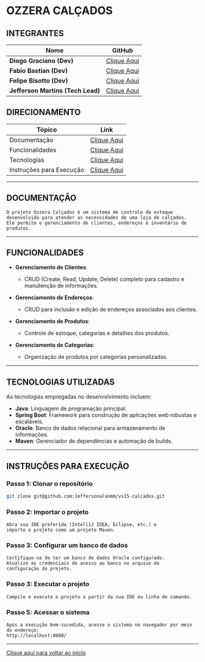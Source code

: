 # OZZERA CALÇADOS

## INTEGRANTES

| Nome                              | GitHub                                     |
|-----------------------------------|-------------------------------------------|
| **Diogo Graciano (Dev)**          | [Clique Aqui](#)                          |
| **Fabio Bastian (Dev)**           | [Clique Aqui](#)                          |
| **Felipe Bisotto (Dev)**          | [Clique Aqui](#)                          |
| **Jefferson Martins (Tech Lead)** | [Clique Aqui](#)                          |  


## DIRECIONAMENTO

| Tópico                             | Link                                     |
|------------------------------------|------------------------------------------|
| Documentação                       | [Clique Aqui](#documentacao)             |
| Funcionalidades                    | [Clique Aqui](#funcionalidades)          |
| Tecnologias                        | [Clique Aqui](#tecnologias-utilizadas)   |
| Instruções para Execução           | [Clique Aqui](#instrucoes-para-execucao) |

---

## DOCUMENTAÇÃO

    O projeto Ozzera Calçados é um sistema de controle de estoque 
    desenvolvido para atender as necessidades de uma loja de calçados.  
    Ele permite o gerenciamento de clientes, endereços e inventário de produtos.

---

## FUNCIONALIDADES

- **Gerenciamento de Clientes**:
  - CRUD (Create, Read, Update, Delete) completo para cadastro e manutenção de informações.

- **Gerenciamento de Endereços**:
  - CRUD para inclusão e edição de endereços associados aos clientes.

- **Gerenciamento de Produtos**:
  - Controle de estoque, categorias e detalhes dos produtos.

- **Gerenciamento de Categorias**:
  - Organização de produtos por categorias personalizadas.

---

## TECNOLOGIAS UTILIZADAS

As tecnologias empregadas no desenvolvimento incluem:

- **Java**: Linguagem de programação principal.
- **Spring Boot**: Framework para construção de aplicações web robustas e escaláveis.
- **Oracle**: Banco de dados relacional para armazenamento de informações.
- **Maven**: Gerenciador de dependências e automação de builds.

---

## INSTRUÇÕES PARA EXECUÇÃO

### Passo 1: Clonar o repositório
```bash
git clone git@github.com:Jeffersonalanmm/vs15-calcados.git
```
### Passo 2: Importar o projeto
    Abra sua IDE preferida (IntelliJ IDEA, Eclipse, etc.) e 
    importe o projeto como um projeto Maven.


### Passo 3: Configurar um banco de dados
    Certifique-se de ter um banco de dados Oracle configurado.
    Atualize as credenciais de acesso ao banco no arquivo de 
    configuração do projeto.

### Passo 3: Executar o projeto
    Compile e execute o projeto a partir da sua IDE ou linha de comando.

### Passo 5: Acessar o sistema
    Após a execução bem-sucedida, acesse o sistema no navegador por meio do endereço:
    http://localhost:8080/

***
[Clique aqui para voltar ao inicio](#)